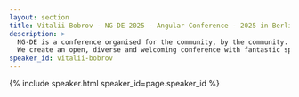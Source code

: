 ```yaml
---
layout: section
title: Vitalii Bobrov - NG-DE 2025 - Angular Conference - 2025 in Berlin
description: >
  NG-DE is a conference organised for the community, by the community.
  We create an open, diverse and welcoming conference with fantastic speakers and a warm and friendly environment. 
speaker_id: vitalii-bobrov
---
```


{% include speaker.html speaker_id=page.speaker_id %}
